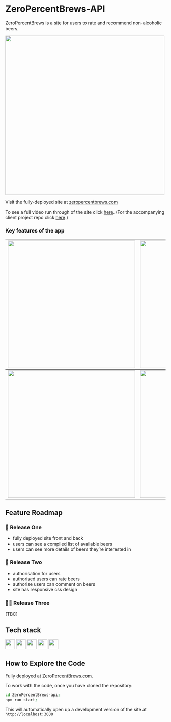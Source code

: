 # ZeroPercentBrews-API
ZeroPercentBrews is a site for users to rate and recommend non-alcoholic beers.

<img src="https://media.giphy.com/media/OHdGVlXsAc4zYVwhSm/giphy.gif" width="500">


Visit the fully-deployed site at [zeropercentbrews.com](https://www.zeropercentbrews.com/)

To see a full video run through of the site click [here](https://www.youtube.com/watch?v=FMtE3SbgWtE). (For the accompanying client project repo click [here](https://github.com/alastair10/ZeroPercentBrews-client).)

### Key features of the app
| <img src="https://media.giphy.com/media/qTfBV0DJWI7qs1wB9l/giphy.gif" width="400"> | <img src="https://media.giphy.com/media/P7mYfm6CsepJ36wTWa/giphy.gif" width="400"> |
|------------------------------------------------------------------------------------------------------------|-------------------------------------------------------------------------------------------------------------|
| <img src="https://media.giphy.com/media/Bx0BOU9Qd6NVnd7VS6/giphy.gif" width="400">  | <img src="https://media.giphy.com/media/M3n9xbNVmjG1isdbLU/giphy.gif" width="400">   |

## Feature Roadmap

### 🚀 Release One

- fully deployed site front and back
- users can see a compiled list of available beers
- users can see more details of beers they’re interested in

### 🚀 Release Two

- authorisation for users
- authorised users can rate beers
- authorise users can comment on beers
- site has responsive css design

### 🧑‍💻 Release Three

[TBC]

## Tech stack

<img height="30" src="https://img.shields.io/badge/-NodeJS-339933?logo=Node.js&logoColor=white" /> <img height="30" src="https://img.shields.io/badge/-Express-000000?logo=Express&logoColor=white" /> <img height="30" src="https://img.shields.io/badge/-MongoDB-47A248?logo=MongoDB&logoColor=white" /> <img height="30" src="https://img.shields.io/badge/-Postman-FF6C37?logo=Postman&logoColor=white" /> <img height="30" src="https://img.shields.io/badge/-Jest-C21325?logo=Jest&logoColor=white" />

## How to Explore the Code

Fully deployed at [ZeroPercentBrews.com](https://www.zeropercentbrews.com/).

To work with the code, once you have cloned the repository:

```bash
cd ZeroPercentBrews-api;
npm run start;
```

This will automatically open up a development version of the site at `http://localhost:3000`
